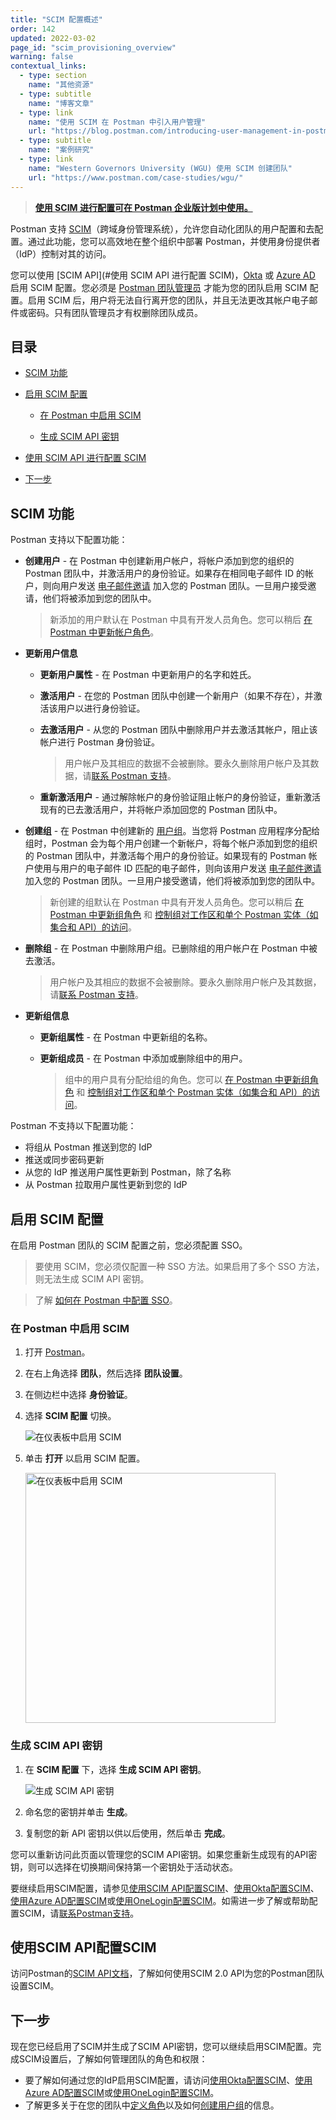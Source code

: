 ```yaml
---
title: "SCIM 配置概述"
order: 142
updated: 2022-03-02
page_id: "scim_provisioning_overview"
warning: false
contextual_links:
  - type: section
    name: "其他资源"
  - type: subtitle
    name: "博客文章"
  - type: link
    name: "使用 SCIM 在 Postman 中引入用户管理"
    url: "https://blog.postman.com/introducing-user-management-in-postman-with-scim/"
  - type: subtitle
    name: "案例研究"
  - type: link
    name: "Western Governors University (WGU) 使用 SCIM 创建团队"
    url: "https://www.postman.com/case-studies/wgu/"
---
```


> **[使用 SCIM 进行配置可在 Postman 企业版计划中使用。](https://www.postman.com/pricing)**

Postman 支持 [SCIM](https://datatracker.ietf.org/doc/html/rfc7642)（跨域身份管理系统），允许您自动化团队的用户配置和去配置。通过此功能，您可以高效地在整个组织中部署 Postman，并使用身份提供者（IdP）控制对其的访问。

您可以使用 [SCIM API](#使用 SCIM API 进行配置 SCIM)，[Okta](/docs/administration/scim-provisioning/configuring-scim-with-okta/) 或 [Azure AD](/docs/administration/scim-provisioning/configuring-scim-with-azure-ad/) 启用 SCIM 配置。您必须是 [Postman 团队管理员](/docs/collaborating-in-postman/roles-and-permissions/#team-roles) 才能为您的团队启用 SCIM 配置。启用 SCIM 后，用户将无法自行离开您的团队，并且无法更改其帐户电子邮件或密码。只有团队管理员才有权删除团队成员。

## 目录

* [SCIM 功能](#scim-features)

* [启用 SCIM 配置](#enabling-scim-provisioning)

    * [在 Postman 中启用 SCIM](#enabling-scim-in-postman)

    * [生成 SCIM API 密钥](#generating-scim-api-key)

* [使用 SCIM API 进行配置 SCIM](#configuring-scim-with-the-scim-api)

* [下一步](#next-steps)

## SCIM 功能

Postman 支持以下配置功能：

* **创建用户** - 在 Postman 中创建新用户帐户，将帐户添加到您的组织的 Postman 团队中，并激活用户的身份验证。如果存在相同电子邮件 ID 的帐户，则向用户发送 [电子邮件邀请](/docs/administration/managing-your-team/managing-your-team/#inviting-users) 加入您的 Postman 团队。一旦用户接受邀请，他们将被添加到您的团队中。

    > 新添加的用户默认在 Postman 中具有开发人员角色。您可以稍后 [在 Postman 中更新帐户角色](/docs/administration/managing-your-team/managing-your-team/#managing-team-roles)。

* **更新用户信息**

    * **更新用户属性** - 在 Postman 中更新用户的名字和姓氏。

    * **激活用户** - 在您的 Postman 团队中创建一个新用户（如果不存在），并激活该用户以进行身份验证。

    * **去激活用户** - 从您的 Postman 团队中删除用户并去激活其帐户，阻止该帐户进行 Postman 身份验证。

        > 用户帐户及其相应的数据不会被删除。要永久删除用户帐户及其数据，请[联系 Postman 支持](https://www.postman.com/support/)。

    * **重新激活用户** - 通过解除帐户的身份验证阻止帐户的身份验证，重新激活现有的已去激活用户，并将帐户添加回您的 Postman 团队中。

* **创建组** - 在 Postman 中创建新的 [用户组](/docs/administration/managing-your-team/user-groups/)。当您将 Postman 应用程序分配给组时，Postman 会为每个用户创建一个新帐户，将每个帐户添加到您的组织的 Postman 团队中，并激活每个用户的身份验证。如果现有的 Postman 帐户使用与用户的电子邮件 ID 匹配的电子邮件，则向该用户发送 [电子邮件邀请](/docs/administration/managing-your-team/managing-your-team/#inviting-users) 加入您的 Postman 团队。一旦用户接受邀请，他们将被添加到您的团队中。

    > 新创建的组默认在 Postman 中具有开发人员角色。您可以稍后 [在 Postman 中更新组角色](/docs/administration/managing-your-team/user-groups/#editing-team-roles-for-a-group) 和 [控制组对工作区和单个 Postman 实体（如集合和 API）的访问](/docs/administration/managing-your-team/user-groups/#managing-roles-on-workspaces-and-postman-entities)。

* **删除组** - 在 Postman 中删除用户组。已删除组的用户帐户在 Postman 中被去激活。

    > 用户帐户及其相应的数据不会被删除。要永久删除用户帐户及其数据，请[联系 Postman 支持](https://www.postman.com/support/)。

* **更新组信息**

    * **更新组属性** - 在 Postman 中更新组的名称。

    * **更新组成员** - 在 Postman 中添加或删除组中的用户。

        > 组中的用户具有分配给组的角色。您可以 [在 Postman 中更新组角色](/docs/administration/managing-your-team/user-groups/#editing-team-roles-for-a-group) 和 [控制组对工作区和单个 Postman 实体（如集合和 API）的访问](/docs/administration/managing-your-team/user-groups/#managing-roles-on-workspaces-and-postman-entities)。

Postman 不支持以下配置功能：

* 将组从 Postman 推送到您的 IdP
* 推送或同步密码更新
* 从您的 IdP 推送用户属性更新到 Postman，除了名称
* 从 Postman 拉取用户属性更新到您的 IdP

## 启用 SCIM 配置

在启用 Postman 团队的 SCIM 配置之前，您必须配置 SSO。

> 要使用 SCIM，您必须仅配置一种 SSO 方法。如果启用了多个 SSO 方法，则无法生成 SCIM API 密钥。

<!-- -->
> 了解 [如何在 Postman 中配置 SSO](/docs/administration/sso/admin-sso/)。

### 在 Postman 中启用 SCIM

1. 打开 [Postman](https://go.postman.co/home)。
1. 在右上角选择 **团队**，然后选择 **团队设置**。
1. 在侧边栏中选择 **身份验证**。
1. 选择 **SCIM 配置** 切换。

    <img alt="在仪表板中启用 SCIM" src="https://assets.postman.com/postman-docs/auth-enable-scim-v9.jpg"/>

1. 单击 **打开** 以启用 SCIM 配置。

    <img alt="在仪表板中启用 SCIM" src="https://assets.postman.com/postman-docs/turn-on-scim-provisioning-1.jpg" width="400px"/>

### 生成 SCIM API 密钥

1. 在 **SCIM 配置** 下，选择 **生成 SCIM API 密钥**。

    <img alt="生成 SCIM API 密钥" src="https://assets.postman.com/postman-docs/generate-scim-api-key-v9.jpg"/>

1. 命名您的密钥并单击 **生成**。
1. 复制您的新 API 密钥以供以后使用，然后单击 **完成**。

您可以重新访问此页面以管理您的SCIM API密钥。如果您重新生成现有的API密钥，则可以选择在切换期间保持第一个密钥处于活动状态。

要继续启用SCIM配置，请参见[使用SCIM API配置SCIM](#configuring-scim-with-the-scim-api)、[使用Okta配置SCIM](/docs/administration/scim-provisioning/configuring-scim-with-okta/)、[使用Azure AD配置SCIM](/docs/administration/scim-provisioning/configuring-scim-with-azure-ad/)或[使用OneLogin配置SCIM](/docs/administration/scim-provisioning/configuring-scim-with-onelogin/)。如需进一步了解或帮助配置SCIM，请[联系Postman支持](https://www.postman.com/support/)。

## 使用SCIM API配置SCIM

访问Postman的[SCIM API文档](https://www.postman.com/postman/workspace/scim/documentation/6248949-de4a96e2-9ebf-426f-bc55-4c5f2de51ab2)，了解如何使用SCIM 2.0 API为您的Postman团队设置SCIM。

## 下一步

现在您已经启用了SCIM并生成了SCIM API密钥，您可以继续启用SCIM配置。完成SCIM设置后，了解如何管理团队的角色和权限：

* 要了解如何通过您的IdP启用SCIM配置，请访问[使用Okta配置SCIM](/docs/administration/scim-provisioning/configuring-scim-with-okta/)、[使用Azure AD配置SCIM](/docs/administration/scim-provisioning/configuring-scim-with-azure-ad/)或[使用OneLogin配置SCIM](/docs/administration/scim-provisioning/configuring-scim-with-onelogin/)。
* 了解更多关于在您的团队中[定义角色](/docs/collaborating-in-postman/roles-and-permissions/)以及如何[创建用户组](/docs/administration/managing-your-team/user-groups/)的信息。